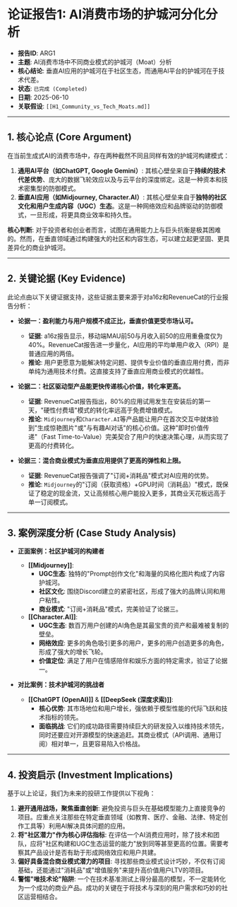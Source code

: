 # 论证报告1: AI消费市场的护城河分化分析

- **报告ID**: ARG1
- **主题**: AI消费市场中不同商业模式的护城河（Moat）分析
- **核心结论**: 垂直AI应用的护城河在于社区生态，而通用AI平台的护城河在于技术代差。
- **状态**: `已完成 (Completed)`
- **日期**: 2025-06-10
- **关联假设**: `[[H1_Community_vs_Tech_Moats.md]]`

---

## 1. 核心论点 (Core Argument)

在当前生成式AI的消费市场中，存在两种截然不同且同样有效的护城河构建模式：

1.  **通用AI平台（如ChatGPT, Google Gemini）**: 其核心壁垒来自于**持续的技术代差优势**、庞大的数据飞轮效应以及与云平台的深度绑定。这是一种资本和技术密集型的防御模式。
2.  **垂直AI应用（如Midjourney, Character.AI）**: 其核心壁垒来自于**独特的社区文化和用户生成内容（UGC）生态**。这是一种网络效应和品牌驱动的防御模式，一旦形成，将更具商业效率和持久性。

**核心判断**: 对于投资者和创业者而言，试图在通用能力上与巨头抗衡是极其困难的。然而，在垂直领域通过构建强大的社区和内容生态，可以建立起更坚固、更具差异化的商业护城河。

---

## 2. 关键论据 (Key Evidence)

此论点由以下关键证据支持，这些证据主要来源于对a16z和RevenueCat的行业报告分析：

- **论据一：盈利能力与用户规模不成正比，垂直价值更受市场认可。**
    - **证据**: a16z报告显示，移动端MAU前50与月收入前50的应用重叠度仅为40%。RevenueCat报告进一步量化，AI应用的平均单用户收入（RPI）是普通应用的两倍。
    - **推论**: 用户更愿意为能解决特定问题、提供专业价值的垂直应用付费，而非单纯为通用技术付费。这直接支持了垂直应用商业模式的优越性。

- **论据二：社区驱动型产品能更快传递核心价值，转化率更高。**
    - **证据**: RevenueCat报告指出，80%的应用试用发生在安装后的第一天，"硬性付费墙"模式的转化率远高于免费增值模式。
    - **推论**: `Midjourney`和`Character.AI`等产品能让用户在首次交互中就体验到"生成惊艳图片"或"与有趣AI对话"的核心价值。这种"即时价值传递"（Fast Time-to-Value）完美契合了用户的快速决策心理，从而实现了更高的付费转化。

- **论据三：混合商业模式为垂直应用提供了更高的弹性和上限。**
    - **证据**: RevenueCat报告强调了"订阅+消耗品"模式对AI应用的优势。
    - **推论**: `Midjourney`的"订阅（获取资格）+GPU时间（消耗品）"模式，既保证了稳定的现金流，又让高频核心用户能投入更多，其商业天花板远高于单一订阅模式。

---

## 3. 案例深度分析 (Case Study Analysis)

- **正面案例：社区护城河的构建者**
    - **[[Midjourney]]**:
        - **UGC生态**: 独特的"Prompt创作文化"和海量的风格化图片构成了内容护城河。
        - **社区文化**: 围绕Discord建立的紧密社区，形成了强大的品牌认同和用户粘性。
        - **商业模式**: "订阅+消耗品"模式，完美验证了论据三。
    - **[[Character.AI]]**:
        - **UGC生态**: 数百万用户创建的AI角色是其最宝贵的资产和最难被复制的壁垒。
        - **网络效应**: 更多的角色吸引更多的用户，更多的用户创造更多的角色，形成了强大的增长飞轮。
        - **价值定位**: 满足了用户在情感陪伴和娱乐方面的特定需求，验证了论据一。

- **对比案例：技术护城河的挑战者**
    - **[[ChatGPT (OpenAI)]]** & **[[DeepSeek (深度求索)]]**:
        - **核心优势**: 其市场地位和用户增长，强依赖于模型性能的代际飞跃和技术指标的领先。
        - **面临挑战**: 它们的成功路径需要持续巨大的研发投入以维持技术领先，同时还要应对开源模型的快速追赶。其商业模式（API调用、通用订阅）相对单一，且更容易陷入价格战。

---

## 4. 投资启示 (Investment Implications)

基于以上论证，我们为未来的投研工作提供以下视角：

1.  **避开通用战场，聚焦垂直创新**: 避免投资与巨头在基础模型能力上直接竞争的项目。应重点关注那些在特定垂直领域（如教育、医疗、金融、法律、特定创作工具等）利用AI解决具体问题的应用。
2.  **将"社区潜力"作为核心评估指标**: 在评估一个AI消费应用时，除了技术和团队，应将"社区构建和UGC生态运营的能力"放到同等甚至更高的位置。需要考察其产品设计是否有助于形成网络效应和用户共建。
3.  **偏好具备混合商业模式潜力的项目**: 寻找那些商业模式设计巧妙，不仅有订阅基础，还能通过"消耗品"或"增值服务"来提升高价值用户LTV的项目。
4.  **警惕"唯技术论"陷阱**: 一个在技术基准测试上得分最高的模型，不一定能转化为一个成功的商业产品。成功的关键在于将技术与深刻的用户需求和巧妙的社区运营相结合。
